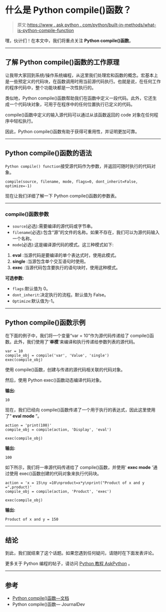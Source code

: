 # 什么是 Python compile()函数？

> 原文:[https://www . ask python . com/python/built-in-methods/what-is-python-compile-function](https://www.askpython.com/python/built-in-methods/what-is-python-compile-function)

嘿，伙计们！在本文中，我们将重点关注 **Python compile()函数**。

* * *

## 了解 Python compile()函数的工作原理

让我带大家回到系统/操作系统编程，从这里我们处理宏和函数的概念。宏基本上是一些预定义的代码块，在函数调用时用当前源代码执行。也就是说，在任何工作的程序代码中，整个功能块都是一次性执行的。

类似地，Python compile()函数帮助我们在函数中定义一段代码。此外，它还生成一个代码块对象，可用于在程序中的任何位置执行已定义的代码。

compile()函数中定义的输入源代码可以通过从该函数返回的 code 对象在任何程序中轻松执行。

因此，Python compile()函数有助于获得可重用性，并证明更加可靠。

* * *

## Python compile()函数的语法

`Python compile() function`接受源代码作为参数，并返回可随时执行的代码对象。

```
compile(source, filename, mode, flags=0, dont_inherit=False, optimize=-1)

```

现在让我们详细了解一下 Python compile()函数的参数表。

* * *

### compile()函数参数

*   `source`(必选):需要编译的源代码或字节串。
*   `filename`(必选):包含“源”的文件的名称。如果不存在，我们可以为源代码输入一个名称。
*   `mode`(必选):这是编译源代码的模式。这三种模式如下:

1.  **eval** :当源代码是要编译的单个表达式时，使用此模式。
2.  **single** :当源包含单个交互语句时使用。
3.  **exec** :当源代码包含要执行的语句块时，使用这种模式。

**可选参数:**

*   `flags`:默认值为 0。
*   `dont_inherit`:决定执行的流程。默认值为 False。
*   `Optimize`:默认值为-1。

* * *

## Python compile()函数示例

在下面的例子中，我们将一个变量“var = 10”作为源代码传递给了 compile()函数。此外，我们使用了'**单模**'来编译和执行传递给参数列表的源代码。

```
var = 10
compile_obj = compile('var', 'Value', 'single')
exec(compile_obj)

```

使用 compile()函数，创建与传递的源代码相关联的代码对象。

然后，使用 Python exec()函数动态编译代码对象。

**输出:**

```
10

```

现在，我们已经向 compile()函数传递了一个用于执行的表达式，因此这里使用了“ **eval mode** ”。

```
action = 'print(100)'
compile_obj = compile(action, 'Display', 'eval')

exec(compile_obj)

```

**输出:**

```
100

```

如下所示，我们将一串源代码传递给了 compile()函数，并使用' **exec mode** '通过使用 exec()函数创建的代码对象来执行代码块。

```
action = 'x = 15\ny =10\nproduct=x*y\nprint("Product of x and y =",product)'
compile_obj = compile(action, 'Product', 'exec')

exec(compile_obj)

```

**输出:**

```
Product of x and y = 150

```

* * *

## 结论

到此，我们就结束了这个话题。如果您遇到任何疑问，请随时在下面发表评论。

更多关于 Python 编程的帖子，请访问 [Python 教程 AskPython](https://www.askpython.com/) 。

* * *

## 参考

*   [Python compile()函数—文档](https://docs.python.org/3/library/functions.html#compile)
*   Python compile()函数— JournalDev